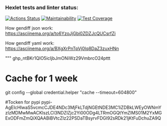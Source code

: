 ### Hexlet tests and linter status:
[![Actions Status](https://github.com/kreker783/python-project-50/workflows/hexlet-check/badge.svg)](https://github.com/kreker783/python-project-50/actions)
[![Maintainability](https://api.codeclimate.com/v1/badges/40bc21d5e0f21dbf7a2a/maintainability)](https://codeclimate.com/github/kreker783/python-project-50/maintainability)
[![Test Coverage](https://api.codeclimate.com/v1/badges/40bc21d5e0f21dbf7a2a/test_coverage)](https://codeclimate.com/github/kreker783/python-project-50/test_coverage)


How gendiff json work: https://asciinema.org/a/to6YzoJjGbi0ZDZJcQUCsrfZi

How gendiff yaml work: https://asciinema.org/a/BXgXrPnTpVj0Iq8DaZ3zuxHNn

"""
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

# Cache for 1 week
git config --global credential.helper "cache --timeout=604800"







#Tocken for pypi
pypi-AgEIcHlwaS5vcmcCJDE4NDc3MjFkLTdjNGEtNDE3MC1iZDBkLWEyOWNmYzIzMDMwMwACKlszLCI3NDZlZjc2Yi00ODg4LTRmOGQtYmZlMS01M2YxMGExODFmZmQiXQAABiBVtcZIz22PSDaTBsyrvFDGI92sRDk21jKtFuDchuZA9Q
